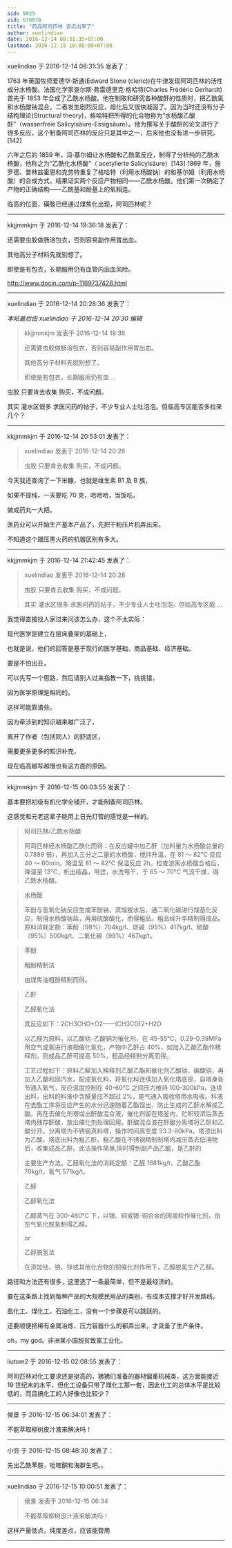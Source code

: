 ```yaml
---
aid: 9025
zid: 678676
title: "药品阿司匹林 该点出来了"
author: xuelindiao
date: 2016-12-14 08:31:35+07:00
lastmod: 2016-12-15 10:00:00+07:00
---
```


xuelindiao 于 2016-12-14 08:31:35 发表了：

1763 年英国牧师爱德华·斯通(Edward Stone (cleric))在牛津发现阿司匹林的活性成分水杨酸。法国化学家查尔斯·弗雷德里克·格哈特(Charles Frédéric Gerhardt)首先于 1853 年合成了乙酰水杨酸。他在制取和研究各种酸酐的性质时，把乙酰氯和水杨酸钠混合，二者发生剧烈反应，熔化后又很快凝固了。因为当时还没有分子结构理论(Structural theory)，格哈特把所得的化合物称为“水杨酸乙酸酐”（wasserfreie Salicylsäure-Essigsäure）。他为撰写关于酸酐的论文进行了很多反应，这个制备阿司匹林的反应只是其中之一，后来他也没有进一步研究。[142]

六年之后的 1859 年，冯·基尔姆让水杨酸和乙酰氯反应，制得了分析纯的乙酰水杨酸，他称之为“乙酰化水杨酸”（ acetylierte Salicylsäure）[143] 1869 年，施罗德、普林兹霍恩和克劳特重复了格哈特（利用水杨酸钠）的和基尔姆（利用水杨酸）的合成方式，结果证实两个反应产物相同——乙酰水杨酸。他们第一次确定了产物的正确结构——乙酰基和酚基上的氧相连。

临高的位面，磺胺已经通过煤焦化出现，阿司匹林呢？

---

kkjjmmkjm 于 2016-12-14 19:36:18 发表了：

还需要虫胶做肠溶包衣，否则容易副作用胃出血。

其他高分子材料先就别想了。

即使是有包衣，长期服用仍有血管内出血风险。

http://www.docin.com/p-1169737428.html

---

xuelindiao 于 2016-12-14 20:28:36 发表了：

_本帖最后由 xuelindiao 于 2016-12-14 20:30 编辑_

> kkjjmmkjm 发表于 2016-12-14 19:36
>
> 还需要虫胶做肠溶包衣，否则容易副作用胃出血。
>
> 其他高分子材料先就别想了。
>
> 即使是有包衣，长期服用仍有血 ...

虫胶 只要肯去收集 购买，不成问题。

其实 灌水区很多 求医问药的帖子，不少专业人士吐泡泡。但临高专区能否多拉来几个？

---

kkjjmmkjm 于 2016-12-14 20:53:01 发表了：

> xuelindiao 发表于 2016-12-14 20:28
>
> 虫胶 只要肯去收集 购买，不成问题。

今天我还查询了一下米糠，也就是维生素 B1 及 B 族，

如果不提纯，一天要吃 70 克，哈哈哈，当饭吃。

做成药丸一大把。

医药业可以开始生产基本产品了，先把干粉压片机弄出来。

不知道这个跟压黑火药的机器区别有多大。

---

kkjjmmkjm 于 2016-12-14 21:42:45 发表了：

> xuelindiao 发表于 2016-12-14 20:28
>
> 虫胶 只要肯去收集 购买，不成问题。
>
> 其实 灌水区很多 求医问药的帖子，不少专业人士吐泡泡。但临高专区能 ...

我觉得直接找人家过来问该怎么办，这个不太实际：

现代医学是建立在层床叠架的基础上，

也就是说，他们的回答是基于现行的医学基础、商品基础、经济基础。

要是不怕出丑，

可以先写一个思路，然后请别人过来指教一下，挑挑错，

因为医学原理是相同的。

这样可能靠谱些。

因为牵涉到的知识越来越广泛了，

离开了作者（包括同人）的舒适区，

需要更多更多的知识补充，

现在临高越写越慢也有这方面的原因。

---

kkjjmmkjm 于 2016-12-15 00:03:55 发表了：

基本要把初级有机化学全铺开，才能制备阿司匹林。

这感觉和元老这辈子能用上日光灯管的感觉是一样的。

> 阿司匹林/乙酰水杨酸
>
> 阿司匹林经水杨酸乙酰化而得：在反应罐中加乙酐（加料量为水杨酸总量的 0.7889 倍），再加入三分之二量的水杨酸，搅拌升温，在 81 ～ 82℃ 反应 40 ～ 60min。降温至 81 ～ 82℃ 保温反应 2h。检查游离水杨酸合格后，降温至 13℃，析出结晶，甩滤，水洗甩干，于 65 ～ 70℃ 气流干燥，得乙酰水杨酸。

> 水杨酸
>
> 苯酚与氢氧化钠反应生成苯酚钠，蒸馏脱水后，通二氧化碳进行羧基化反应，制得水杨酸钠盐，再用硫酸酸化，而得粗品。粗品经升华精制得成品。原料消耗定额：苯酚（98%）704kg/t、烧碱（95%）417kg/t、硫酸（95%）500kg/t、二氧化碳（99%）467kg/t。

> 苯酚
>
> 粗酚精制法
>
> 由煤焦油粗酚精制而得。

> 乙酐
>
> 乙醛氧化法
>
> 其反应如下：2CH3CHO+O2——(CH3CO)2+H2O
>
> 以乙醛为原料，以乙酸钴-乙酸铜为催化剂，在 45-55℃，0.29-0.39MPa 用空气或氧进行液相催化氧化，产物中乙酐占 40%，如加入乙酸乙酯作稀释剂，则成品乙酐可提高 50%，粗品经精制分离而得。
>
> 工艺过程如下：原料乙醛加入稀释剂乙酸乙酯和催化剂乙酸钴，碳酸铜，再加入乙酸和回汽水，配成氧化料，将氧化料连续加入氧化塔底部，自塔身各节通入氧气，反应温度控制在 40-60℃ 之间压力维持 100-300kPa，连续出料，出料的料液中含醛量应不超过 2%，尾气通入吸收塔用水吸收。料液在去酯工序将反应产生的水分迅速随着乙酯馏出，防止生成的乙酐水解成乙酸。再在去催化剂塔馏出酐酸混合液，催化剂留在塔釜内，贮积较浓后蒸去塔内残存酐酸，放出催化剂处理回用。酐酸混合液在酐酸分离塔将乙酐和乙酸分开。分离塔为不锈钢真料塔，操作时间真空度 53.3-80kPa，塔顶出料为乙酸，塔底出料为粗乙酐。粗乙酸在不锈钢精制制塔内减压蒸去低沸物后，收集成品乙酐。此法操作简单,同时得到副产品乙酸，是乙酐的
>
> 主要生产方法。乙醛氧化法的消耗定额：乙醛 1681kg/t，乙酸乙酯 70kg/t，氧气 571kg/t。

> 乙醛
>
> 乙醇氧化法
>
> 乙醇蒸气在 300-480℃ 下，以银、铜或银-铜合金的网或粒作催化剂，由空气氧化脱氢制得乙醛。
>
> or
>
> 乙醇脱氢法
>
> 在添加钴、铬、锌或其他化合物的铜催化剂作用下，乙醇脱氢生产乙醛。

路径和方法还有很多，这里选了一条最简单，但不是最经济的。

要在这条路上找到每种产品的大规模民用品的类别，有成本支撑才好开发路线。

盐化工、煤化工、石油化工，没有一个步骤是可以跳跃的。

还要顺便把稀有金属冶炼、压力容器什么的都弄出来，才具备了生产条件。

oh，my god。非洲某小国脱贫致富工业化。

---

liutom2 于 2016-12-15 02:08:55 发表了：

阿司匹林对化工要求还是挺高的，狒狒们准备的器材偏重机械类，这方面能接近 19 世纪末的水平，但化工设备只带了煤化工那一套，因此化工的总体水平是比较低的，而且搞化工的人好像也比较少？

---

侯景 于 2016-12-15 06:34:01 发表了：

不能萃取柳树皮汁液来解决吗！

---

小穷 于 2016-12-15 08:48:30 发表了：

先出乙酰苯胺，吡喹酮和海群生吧。。

---

xuelindiao 于 2016-12-15 10:00:51 发表了：

> 侯景 发表于 2016-12-15 06:34
>
> 不能萃取柳树皮汁液来解决吗！

这样产量低点，纯度差点，应该能管用

---

